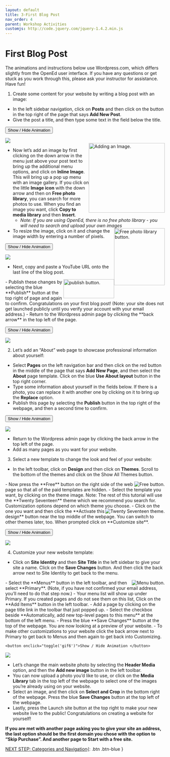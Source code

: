 ```yaml
---
layout: default
title: 3-First Blog Post
nav_order: 4
parent: Workshop Activities
customjs: http://code.jquery.com/jquery-1.4.2.min.js
---
```

# First Blog Post
The animations and instructions below use Wordpress.com, which differs slightly from the OpenEd user interface.  If you have any questions or get stuck as you work through this, please ask your instructor for assistance. Have fun!

1. Create some content for your website by writing a blog post with an image:
  - In the left sidebar navigation, click on **Posts** and then click on the button in the top right of the page that says **Add New Post**. 
  - Give the post a title, and then type some text in the field below the title.<br>

 <button onclick="toggle('gif1')">Show / Hide Animation </button>
 <div id="gif1">
 <img src="images/opened-blog-02.gif">
 </div>

  <img src="images//opened-blog-03.png" style="float:right;width:240px;height:220px" alt="Adding an Image."> 

  - Now let’s add an image by first clicking on the down arrow in the menu just above your post text to bring up the additional menu options, and click on **Inline Image**. This will bring up a pop up menu with an image gallery. If you click on the little **Image icon** with the down arrow and then on **Free photo library**, you can search for more photos to use. When you find an image you want, click **Copy to media library** and then **Insert**. 
    - _Note: If you are using OpenEd, there is no free photo library - you will need to search and upload your own images_
    <img src="images//opened-blog-04.png" style="float:right;width:160px;height:180px" alt="Free photo library button."> 
  - To resize the image, click on it and change the image width by entering a number of pixels.<br>

 <button onclick="toggle('gif2')">Show / Hide Animation </button>
 <div id="gif2">
 <img src="images/opened-blog-05.gif">
 </div>

  - Next, copy and paste a YouTube URL onto the last line of the blog post.
  <img src="images//opened-blog-06.png" style="float:right;width:160px;height:60px" alt="publish button."> 
  - Publish these changes by selecting the blue **Publish** button at the top right of page and again to confirm. Congratulations on your first blog post! (Note: your site does not get launched publicly until you verify your account with your email address.)
  - Return to the Wordpress admin page by clicking the **back arrow** in the top left of the page.<br>

 <button onclick="toggle('gif3')">Show / Hide Animation </button>
 <div id="gif3">
 <img src="images/opened-blog-07.gif">
 </div>

  
2. Let’s add an “About” web page to showcase professional information about yourself:
  - Select **Pages** on the left navigation bar and then click on the red button in the middle of the page that says **Add New Page**, and then select the **About** page template. Click on the blue **Use About layout** button in the top right corner.
  - Type some information about yourself in the fields below. If there is a photo, you can replace it with another one by clicking on it to bring up the **Replace** option. 
  - Publish this page by selecting the **Publish** button in the top right of the webpage, and then a second time to confirm.<br>  

  <button onclick="toggle('gif4')">Show / Hide Animation </button>
 <div id="gif4">
 <img src="images/opened-blog-08.gif">
 </div>

  - Return to the Wordpress admin page by clicking the back arrow in the top left of the page.
  - Add as many pages as you want for your website.

3. Select a new template to change the look and feel of your website:
  - In the left toolbar, click on **Design** and then click on **Themes**. Scroll to the bottom of the themes and click on the Show All Themes button.
  <img src="images//opened-blog-09.png" style="float:right" alt="Free button."> 
  - Now press the **Free** button on the right side of the web page so that all of the paid templates are hidden.
  - Select the template you want, by clicking on the theme image. Note: The rest of this tutorial will use the **Twenty Seventeen** theme which we recommend you search for. Customization options depend on which theme you choose.
   <img src="images//opened-blog-10.png" style="float:right" alt="Twenty Seventeen theme."> 
  - Click on the one you want and then click the **Activate this design** button near the top middle of the webpage. You can switch to other themes later, too. When prompted click on **Customize site**.

   <button onclick="toggle('gif5')">Show / Hide Animation </button>
 <div id="gif5">
 <img src="images/opened-blog-11.gif">
 </div>
  
4. Customize your new website template:
  - Click on **Site Identity** and then **Site Title** in the left sidebar to give your site a name. Click on the **Save Changes** button. And then click the back arrow next to Site Identity to get back to the menu. 
  <img src="images//opened-blog-12.png" style="float:right" alt="Menu button."> 
  - Select the **Menus** button in the left toolbar, and then select **Primary**. (Note, if you have not confirmed your email address, you’ll need to do that step now.)
  - Your menu list will show up under Primary. If you created pages and do not see them on this list, Click on the **Add Items** button in the left toolbar.
  - Add a page by clicking on the page title link in the toolbar that just popped up. 
  - Select the checkbox beside **Automatically, add new top-level pages to this menu** at the bottom of the left menu.
  - Press the blue **Save Changes** button at the top of the webpage. You are now looking at a preview of your website.
  - To make other customizations to your website click the back arrow next to Primary to get back to Menus and then again to get back into Customizing.

    <button onclick="toggle('gif6')">Show / Hide Animation </button>
 <div id="gif6">
 <img src="images/opened-blog-13.gif">
 </div>

  - Let’s change the main website photo by selecting the **Header Media** option, and then the **Add new image** button in the left toolbar. 
  - You can now upload a photo you’d like to use, or click on the **Media Library** tab in the top left of the webpage to select one of the images you’re already using on your website.  
  - Select an image, and then click on **Select and Crop** in the bottom right of the webpage. Press the blue **Save Changes** button at the top left of the webpage.
  - Lastly, press the Launch site button at the top right to make your new website live to the public! Congratulations on creating a website for yourself! 

**If you are met with another page asking you to give your site an address, the last option should be the first domain you chose with the option to “Skip Purchase”. And another page to Start with a free site.**

<script>  

    function toggle(input) {
        var x = document.getElementById(input);
        if (x.style.display === "none") {
            x.style.display = "block";
        } else {
            x.style.display = "none";
        }
    }
</script>

[NEXT STEP: Categories and Navigation](categories-navigation.html){: .btn .btn-blue }
